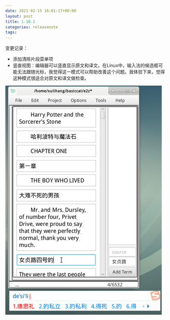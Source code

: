 ```yaml
---
date: 2021-02-15 16:01:17+08:00
layout: post
title: 1.10.1
categories: releasenote
tags: 
---
```


变更记录：

* 添加清除片段菜单项
* 竖直视图：编辑器可以竖直显示原文和译文。在Linux中，输入法的候选框可能无法跟随光标，我觉得这一模式可以帮助改善这个问题。我体验下来，觉得这种模式很适合对原文和译文做检查。

![](/album/basiccat_vertical_view.jpg)




